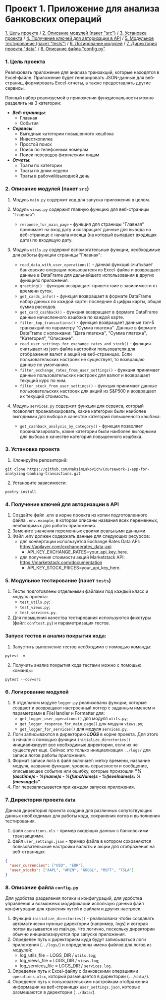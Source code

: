 # Проект 1. Приложение для анализа банковских операций

[1. Цель проекта](#title1) / 
[2. Описание модулей (пакет "src")](#title2) / 
[3. Установка проекта](#title3) / 
[4. Получение ключей для авторизации в API](#title4) / 
[5. Модульное тестирование (пакет "tests")](#title5) / 
[6. Логирование модулей](#title6) / 
[7. Директория проекта "data"](#title7) / 
[8. Описание файла "config.py"](#title8)


### <a id="title1">1. Цель проекта</a>
Реализовать приложение для анализа транзакций, которые находятся в Excel-файле. Приложение будет генерировать JSON-данные для веб-страниц, формировать Excel-отчеты, а также предоставлять другие сервисы.

Полный набор реализуемой в приложении функциональности можно разделить на 3 категории:
- ***Веб-страницы***:
  - Главная
  - События
- ***Сервисы***:
  - Выгодные категории повышенного кешбэка
  - Инвесткопилка
  - Простой поиск
  - Поиск по телефонным номерам
  - Поиск переводов физическим лицам
- ***Отчеты***:
  - Траты по категории
  - Траты по дням недели
  - Траты в рабочий/выходной день

  
### <a id="title2">2. Описание модулей (пакет `src`)</a>

1. Модуль `main.py` содержит код для запуска приложения в целом.


2. Модуль `views.py` содержит главную функцию для веб-страницы "Главная":
   - `response_for_main_page` - функция для страницы "Главная" принимает на вход дату и возвращает данные для вывода на веб-странице с
    начала месяца (на который выпадает входящая дата) по входящую дату.


3. Модуль `utils.py` содержит вспомогательные функции, необходимые для работы функции страницы "Главная":
   - `read_data_with_user_operations()` - данная функция считывает банковские операции пользователя из Excel-файла и возвращает данные в DataFrame для дальнейшего использования в других функциях приложения.
   - `greeting()` - функция возвращает приветствие в зависимости от времени суток.
   - `get_cards_info()` - функция возвращает в формате DataFrame набор данных по каждой карте: последние 4 цифры карты, общая сумма расходов.
   - `get_card_cashback()` - функция возвращает в формате DataFrame данные начисленного кэшбэка по каждой карте.
   - `filter_top_transactions()` - функция возвращает данные топ-5 транзакций по параметру "Сумма платежа". Данные в формате DataFrame с колонками: "Дата платежа", "Сумма платежа", "Категория", "Описание".
   - `read_user_settings_for_exchange_rates_and_stock()` - функция считывает из json-файла настройки пользователя для отображения валют и акций на веб-страницах. Если пользовательских настроек не существует, то возвращаю данные по умолчанию.
   - `filter_exchange_rates_from_user_settings()` - функция принимает данные пользовательских настроек для валют и возвращает текущий курс по ним.
   - `filter_stock_from_user_settings()` - функция принимает данные пользовательских настроек для акций из S&P500 и возвращает их текущий стоимость.


4. Модуль `services.py` содержит функции для сервиса, который позволяет проанализировать, какие категории были наиболее выгодными для выбора в качестве категорий повышенного кэшбэка:
   - `get_cashback_analysis_by_category()` - функция позволяет проанализировать, какие категории были наиболее выгодными для выбора в качестве категорий повышенного кэшбэка.


### <a id="title3">3. Установка проекта</a>
1. Клонируйте репозиторий:
```
git clone https://github.com/MaksimLakovich/Coursework-1-app-for-analyzing-banking-transactions.git
```

2. Установите зависимости:
```
poetry install
```


### <a id="title4">4. Получение ключей для авторизации в API</a> 
1. Создайте файл .env в корне проекта из копии подготовленного файла `.env.example`, в котором описаны названия всех переменных, необходимых для работы приложения.
2. Замените значения переменных своими реальными данными.
3. Файл .env должен содержать данные для следующих ресурсов:
   - для конвертации используется Exchange Rates Data API: https://apilayer.com/exchangerates_data-api
     - API_KEY_EXCHANGE_RATES=your_api_key_here.
   - для получения стоимости акций Marketstack API: https://marketstack.com/documentation
     - API_KEY_STOCK_PRICES=your_api_key_here.



### <a id="title5">5. Модульное тестирование (пакет `tests`)</a>
1. Тесты подготовлены отдельными файлами под каждый класс и модуль проекта:
   - `test_utils.py`;
   - `test_views.py`;
   - `test_services.py`.
2. Для повышения качества тестирования используются фикстуры (файл: `conftest.py`) и параметризация тестов.


### Запуск тестов и анализ покрытия кода:
1. Запустить выполнение тестов необходимо с помощью команды:
```
pytest -v
```
2. Получить анализ покрытия кода тестами можно с помощью команды:
```
pytest --cov=src
```


### <a id="title6">6. Логирование модулей</a>
1. В отдельном модуле `logger.py` реализованы функции, которые создают и возвращают настроенный логгер с заданным именем и параметрами в FileHandler и Formatter для:
   - `get_logger_user_operations()` для модуля `utils.py`;
   - `get_logger_response_for_main_page()` для модуля `views.py`;
   - `get_logger_for_services()` для модуля `services.py`.
2. Логи записываются в директорию ***LOGS*** в корне проекта.
Для этого в начале с помощью функции `initialize_directories()` инициализирует все необходимые директории, если их не существует еще. Сейчас это только инициализация `../logs/` для записи логов работы приложения.
3. Формат записи лога в файл включает: метку времени, название модуля, название функции, уровень серьезности и сообщение, описывающее событие или ошибку, которые произошли ***"%(asctime)s - %(name)s - %(funcName)s - %(levelname)s: %(message)s"***.
4. Лог перезаписывается при каждом запуске приложения.


### <a id="title7">7. Директория проекта `data`</a>
Данная директория проекта создана для различных сопутствующих данных необходимых для работы кода, сохранения логов и выполнения тестирования.
1. файл `operations.xls` - пример входящих данных c банковскими транзакциями.
2. файл `user_settings.json` - пример файла в котором сохраняются пользовательские настройки валюты и акции для отображения на веб-страницах:
```json
{
  "user_currencies": ["USD", "EUR"],
  "user_stocks": ["AAPL", "AMZN", "GOOGL", "MSFT", "TSLA"]
}
```

### <a id="title8">8. Описание файла `config.py`</a>
Для удобства разделения логики и конфигураций, для удобства управления и возможных модификаций использую данный файл конфигурации для хранения путей к файлам и других настроек.
1. Функция `initialize_directories()` - реализована чтобы создавать автоматически нужные директории (например, logs) и которая потом вызывается из main.py. Что логично, поскольку директории обычно инициализируются при запуске приложения.
2. Определен путь к директориям куда будут записываться логи приложения (`../logs/`) и определены имена файлов для логов из модулей:
   - log_utils_file = LOGS_DIR / `utils.log`;
   - log_views_file = LOGS_DIR / `views.log`;
   - log_services_file = LOGS_DIR / `services.log`.
3. Определен путь к Excel-файлу c банковскими операциями `operations.xlsx`, который размещается в директории (`../data/`).
4. Определен путь к пользовательским настройкам отображения информации на веб-страницах `user_settings.json`, которые размещаются в директории (`../data/`).